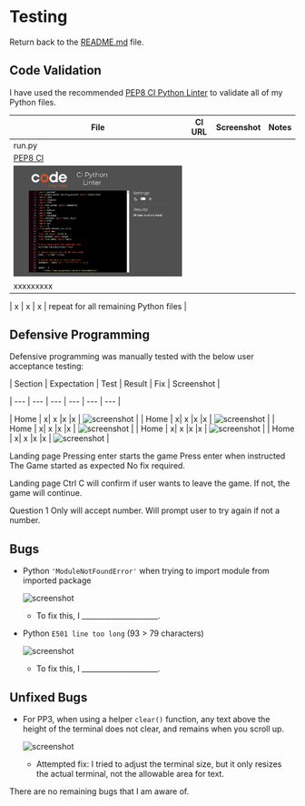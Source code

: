 # Testing

Return back to the [README.md](README.md) file.

## Code Validation

<!-- 
It's recommended to validate each file using the API URL.
This will give you a custom URL which you can use on your testing documentation.
It makes it easier to return back to a file to validate it again in the future.
Use the steps above to generate your own custom URLs for each Python file.

**IMPORTANT**: `E501 line too long` errors

You must strive to fix any Python lines that are too long ( >80 characters ).
In rare cases where you cannot break the lines [without breaking the functionality],
then by adding `# noqa` to the end of those lines will ignore linting validation.

`# noqa` = **NO Quality Assurance**

**NOTE**: You must include 2 *spaces* before the `#`, and 1 *space* after the `#`.

Do not use `# noqa` all over your project just to clear down validation errors!
This can still cause a project to fail, for failing to fix actual PEP8 validation errors.

Sometimes strings or variables get too long, or long `if` conditional statements.
These are acceptable instances to use the `# noqa`.

When trying to fix "line too long" errors, try to avoid using `/` to split lines.
A better approach would be to use any type of opening bracket, and hit Enter just after that.

Any opening bracket type will work: `(`, `[`, `{`.

By using an opening bracket, Python knows where to appropriately indent the next line of code,
without having to "guess" yourself and attempt to tab to the correct indentation level.

Sample Python code validation documentation below (tables are extremely helpful!).
-->

I have used the recommended [PEP8 CI Python Linter](https://pep8ci.herokuapp.com) to validate all of my Python files.

| File | CI URL | Screenshot | Notes |
| --- | --- | --- | --- |
| run.py | 
[PEP8 CI](https://pep8ci.herokuapp.com/https://raw.githubusercontent.com/RaymondBrien/zombie-bingo/main/run.py) | 
![screenshot](documentation/py-validation-run.png) | 
xxxxxxxxx |

| x | x | x | repeat for all remaining Python files |



## Defensive Programming
<!-- 


PP3 (Python-only):
- Users must enter a valid letter/word/string when prompted
- Users must choose from a specific list only -->

<!-- You should include any manual tests performed, and the expected results/outcome.

Testing should be replicable.
Ideally, tests cases should focus on each individual section of every page on the website.
Each test case should be specific, objective, and step-wise replicable. -->

<!-- Instead of adding a general overview saying that everything works fine,
consider documenting tests on each element of the page
(ie. button clicks, input box validation, navigation links, etc.) by testing them in their happy flow,
and also the bad/exception flow, mentioning the expected and observed results,
and drawing a parallel between them where applicable. -->

<!-- Consider using the following format for manual test cases:

Expected Outcome / Test Performed / Result Received / Fixes Implemented

- **Expected**: "Feature is expected to do X when the user does Y."
- **Testing**: "Tested the feature by doing Y."
- (either) **Result**: "The feature behaved as expected, and it did Y."
- (or) **Result**: "The feature did not respond to A, B, or C."
- **Fix**: "I did Z to the code because something was missing." -->


Defensive programming was manually tested with the below user acceptance testing:

| Section | Expectation | Test | Result | Fix | Screenshot |

| --- | --- | --- | --- | --- | --- |

| Home | x| x |x |x | ![screenshot](documentation/feature01.png) |
| Home | x| x |x |x | ![screenshot](documentation/feature01.png) |
| Home | x| x |x |x | ![screenshot](documentation/feature01.png) |
| Home | x| x |x |x | ![screenshot](documentation/feature01.png) |
| Home | x| x |x |x | ![screenshot](documentation/feature01.png) |

Landing page
Pressing enter starts the game
Press enter when instructed
The Game started as expected
No fix required.

Landing page
Ctrl C will confirm if user wants to leave the game. If not, the game will continue.



Question 1
Only will accept number. Will prompt user to try again if not a number.


## Bugs
<!-- 
This section is primarily used for JavaScript and Python applications,
but feel free to use this section to document any HTML/CSS bugs you might run into.

It's very important to document any bugs you've discovered while developing the project.
Make sure to include any necessary steps you've implemented to fix the bug(s) as well.

**PRO TIP**: screenshots of bugs are extremely helpful, and go a long way! -->


- Python `'ModuleNotFoundError'` when trying to import module from imported package

    ![screenshot](documentation/bug03.png)

    - To fix this, I _____________________.


- Python `E501 line too long` (93 > 79 characters)

    ![screenshot](documentation/bug04.png)

    - To fix this, I _____________________.

## Unfixed Bugs

<!-- You will need to mention unfixed bugs and why they were not fixed.
This section should include shortcomings of the frameworks or technologies used.
Although time can be a big variable to consider, paucity of time and difficulty understanding
implementation is not a valid reason to leave bugs unfixed.

If you've identified any unfixed bugs, no matter how small, be sure to list them here.
It's better to be honest and list them, because if it's not documented and an assessor finds the issue,
they need to know whether or not you're aware of them as well, and why you've not corrected/fixed them. -->


- For PP3, when using a helper `clear()` function, any text above the height of the terminal does not clear, and remains when you scroll up.

    ![screenshot](documentation/unfixed-bug02.png)

    - Attempted fix: I tried to adjust the terminal size, but it only resizes the actual terminal, not the allowable area for text.


<!-- 

If you legitimately cannot find any unfixed bugs or warnings, then use the following sentence: -->



There are no remaining bugs that I am aware of.
